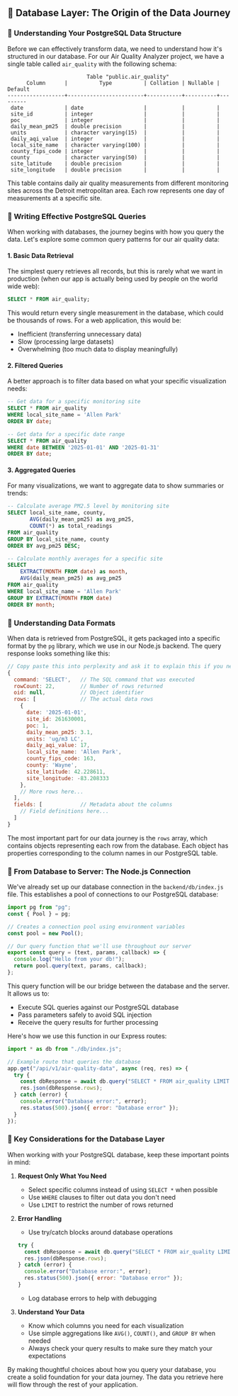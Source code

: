 ## 📌 Database Layer: The Origin of the Data Journey

### 🔹 Understanding Your PostgreSQL Data Structure

Before we can effectively transform data, we need to understand how it's structured in our database. For our Air Quality Analyzer project, we have a single table called `air_quality` with the following schema:

```
                         Table "public.air_quality"
      Column      |          Type          | Collation | Nullable | Default
------------------+------------------------+-----------+----------+---------
 date             | date                   |           |          |
 site_id          | integer                |           |          |
 poc              | integer                |           |          |
 daily_mean_pm25  | double precision       |           |          |
 units            | character varying(15)  |           |          |
 daily_aqi_value  | integer                |           |          |
 local_site_name  | character varying(100) |           |          |
 county_fips_code | integer                |           |          |
 county           | character varying(50)  |           |          |
 site_latitude    | double precision       |           |          |
 site_longitude   | double precision       |           |          |
```

This table contains daily air quality measurements from different monitoring sites across the Detroit metropolitan area. Each row represents one day of measurements at a specific site.

### 🔹 Writing Effective PostgreSQL Queries

When working with databases, the journey begins with how you query the data. Let's explore some common query patterns for our air quality data:

#### 1. Basic Data Retrieval

The simplest query retrieves all records, but this is rarely what we want in production (when our app is actually being used by people on the world wide web):

```sql
SELECT * FROM air_quality;
```

This would return every single measurement in the database, which could be thousands of rows. For a web application, this would be:

- Inefficient (transferring unnecessary data)
- Slow (processing large datasets)
- Overwhelming (too much data to display meaningfully)

#### 2. Filtered Queries

A better approach is to filter data based on what your specific visualization needs:

```sql
-- Get data for a specific monitoring site
SELECT * FROM air_quality
WHERE local_site_name = 'Allen Park'
ORDER BY date;
```

```sql
-- Get data for a specific date range
SELECT * FROM air_quality
WHERE date BETWEEN '2025-01-01' AND '2025-01-31'
ORDER BY date;
```

#### 3. Aggregated Queries

For many visualizations, we want to aggregate data to show summaries or trends:

```sql
-- Calculate average PM2.5 level by monitoring site
SELECT local_site_name, county,
       AVG(daily_mean_pm25) as avg_pm25,
       COUNT(*) as total_readings
FROM air_quality
GROUP BY local_site_name, county
ORDER BY avg_pm25 DESC;
```

```sql
-- Calculate monthly averages for a specific site
SELECT
    EXTRACT(MONTH FROM date) as month,
    AVG(daily_mean_pm25) as avg_pm25
FROM air_quality
WHERE local_site_name = 'Allen Park'
GROUP BY EXTRACT(MONTH FROM date)
ORDER BY month;
```

### 🔹 Understanding Data Formats

When data is retrieved from PostgreSQL, it gets packaged into a specific format by the `pg` library, which we use in our Node.js backend. The query response looks something like this:

```javascript
// Copy paste this into perplexity and ask it to explain this if you need : )
{
  command: 'SELECT',   // The SQL command that was executed
  rowCount: 22,        // Number of rows returned
  oid: null,           // Object identifier
  rows: [              // The actual data rows
    {
      date: '2025-01-01',
      site_id: 261630001,
      poc: 1,
      daily_mean_pm25: 3.1,
      units: 'ug/m3 LC',
      daily_aqi_value: 17,
      local_site_name: 'Allen Park',
      county_fips_code: 163,
      county: 'Wayne',
      site_latitude: 42.228611,
      site_longitude: -83.208333
    },
    // More rows here...
  ],
  fields: [            // Metadata about the columns
    // Field definitions here...
  ]
}
```

The most important part for our data journey is the `rows` array, which contains objects representing each row from the database. Each object has properties corresponding to the column names in our PostgreSQL table.

### 🔹 From Database to Server: The Node.js Connection

We've already set up our database connection in the `backend/db/index.js` file. This establishes a pool of connections to our PostgreSQL database:

```javascript
import pg from "pg";
const { Pool } = pg;

// Creates a connection pool using environment variables
const pool = new Pool();

// Our query function that we'll use throughout our server
export const query = (text, params, callback) => {
  console.log("Hello from your db!");
  return pool.query(text, params, callback);
};
```

This query function will be our bridge between the database and the server. It allows us to:

- Execute SQL queries against our PostgreSQL database
- Pass parameters safely to avoid SQL injection
- Receive the query results for further processing

Here's how we use this function in our Express routes:

```javascript
import * as db from "./db/index.js";

// Example route that queries the database
app.get("/api/v1/air-quality-data", async (req, res) => {
  try {
    const dbResponse = await db.query("SELECT * FROM air_quality LIMIT 100");
    res.json(dbResponse.rows);
  } catch (error) {
    console.error("Database error:", error);
    res.status(500).json({ error: "Database error" });
  }
});
```

### 🔹 Key Considerations for the Database Layer

When working with your PostgreSQL database, keep these important points in mind:

1. **Request Only What You Need**

   - Select specific columns instead of using `SELECT *` when possible
   - Use `WHERE` clauses to filter out data you don't need
   - Use `LIMIT` to restrict the number of rows returned

2. **Error Handling**

   - Use try/catch blocks around database operations

   ```javascript
   try {
     const dbResponse = await db.query("SELECT * FROM air_quality LIMIT 5");
     res.json(dbResponse.rows);
   } catch (error) {
     console.error("Database error:", error);
     res.status(500).json({ error: "Database error" });
   }
   ```

   - Log database errors to help with debugging

3. **Understand Your Data**
   - Know which columns you need for each visualization
   - Use simple aggregations like `AVG()`, `COUNT()`, and `GROUP BY` when needed
   - Always check your query results to make sure they match your expectations

By making thoughtful choices about how you query your database, you create a solid foundation for your data journey. The data you retrieve here will flow through the rest of your application.
